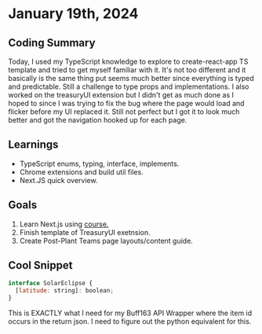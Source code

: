 # January 19th, 2024

## Coding Summary

Today, I used my TypeScript knowledge to explore to create-react-app TS template and tried to get myself familiar with it. It's not too different and it basically is the same thing put seems much better since everything is typed and predictable. Still a challenge to type props and implementations. I also worked on the treasuryUI extension but I didn't get as much done as I hoped to since I was trying to fix the bug where the page would load and flicker before my UI replaced it. Still not perfect but I got it to look much better and got the navigation hooked up for each page.

## Learnings

- TypeScript enums, typing, interface, implements.
- Chrome extensions and build util files.
- Next.JS quick overview.

## Goals

1. Learn Next.js using [course.](https://nextjs.org/learn/dashboard-app)
2. Finish template of TreasuryUI exetnsion.
3. Create Post-Plant Teams page layouts/content guide.

## Cool Snippet

```javascript
interface SolarEclipse {
  [latitude: string]: boolean;
}
```

This is EXACTLY what I need for my Buff163 API Wrapper where the item id occurs in the return json. I need to figure out the python equivalent for this.
